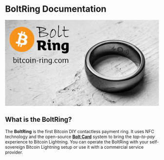 # BoltRing Documentation

![BoltRing Hero](images/bolt-ring-hero.jpg)

## What is the BoltRing?

The **BoltRing** is the first Bitcoin DIY contactless payment ring. It uses NFC technology and the
open-source **[Bolt Card](https://www.boltcard.org/)** system to bring the *tap-to-pay* experience
to Bitcoin Lightning. You can operate the BoltRing with your self-sovereign Bitcoin Lightning setup
or use it with a commercial service provider.
